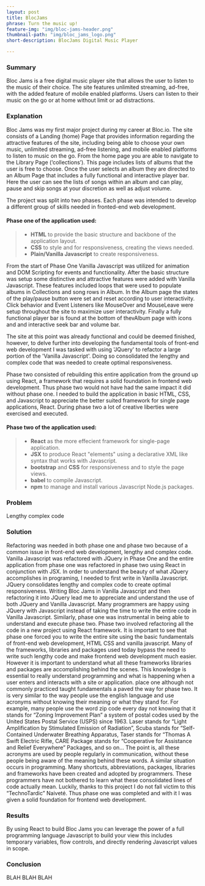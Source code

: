 ```yaml
---
layout: post
title: BlocJams
phrase: Turn the music up!
feature-img: "img/bloc-jams-header.png"
thumbnail-path: "img/bloc_jams_logo.png"
short-description: BlocJams Digital Music Player

---
```

### **Summary**
Bloc Jams is a free digital music player site that allows the user to listen to the music of their choice. The site features unlimited streaming, ad-free, with the added feature of mobile enabled platforms. Users can listen to their music on the go or at home without limit or ad distractions.


### **Explanation**
Bloc Jams was my first major project during my career at Bloc.io. The site consists of a Landing (home) Page that provides information regarding the attractive features of the site, including being able to choose your own music, unlimited streaming, ad-free listening, and mobile enabled platforms to listen to music on the go. From the home page you are able to navigate to the Library Page (‘collections’). This page includes lists of albums that the user is free to choose. Once the user selects an album they are directed to an Album Page that includes a fully functional and interactive player bar. Here the user can see the lists of songs within an album and can play, pause and skip songs at your discretion as well as adjust volume.  

The project was split into two phases. Each phase was intended to develop a different group of skills needed in fronted-end web development. 

#### Phase one of the application used:
>* **HTML** to provide the basic structure and backbone of the application layout.  
>* **CSS** to style and for responsiveness, creating the views needed.
>* **Plain/Vanilla Javascript** to create responsiveness.

From the start of Phase One Vanilla Javascript was utilized for animation and DOM Scripting for events and functionality. After the basic structure was setup some distinctive and attractive features were added with Vanilla Javascript. These features included loops that were used to populate albums in Collections and song rows in Album. In the Album page the states of the play/pause button were set and reset according to user interactivity. Click behavior and Event Listeners like MouseOver and MouseLeave were setup throughout the site to maximize user interactivity. Finally a fully functional player bar is found at the bottom of thevAlbum page with icons and and interactive seek bar and volume bar.

The site at this point was already functional and could be deemed finished, however, to delve further into developing the fundamental tools of front-end web development I was tasked with using 'JQuery' to refactor a large portion of the 'Vanilla Javascript'. Doing so consolidated the lengthy and complex code that was needed to create optimal responsiveness. 

Phase two consisted of rebuilding this entire application from the ground up using React, a framework that requires a solid foundation in frontend web development. Thus phase two would not have had the same impact it did without phase one. I needed to build the application in basic HTML, CSS, and Javascript to appreciate the better suited framework for single page applications, React. During phase two a lot of creative liberties were exercised and executed.

#### Phase two of the application used:
>* **React** as the more effecient framework for single-page application.
>* **JSX** to produce React "elements" using a declarative XML like syntax that works with Javascript.
>* **bootstrap** and **CSS** for responsiveness and to style the page views.
>* **babel** to compile Javascript.
>* **npm** to manage and install various Javascript Node.js packages.



### **Problem**
Lengthy complex code


### **Solution**
Refactoring was needed in both phase one and phase two because of  a common issue in front-end web development, lengthy and complex code. Vanilla Javascript was refactored with JQuery in Phase One and the entire application from phase one was refactored in phase two using React in conjunction with JSX.
In order to understand the beauty of what JQuery accomplishes in programing, I needed to first write in Vanilla Javascript. JQuery consolidates lengthy and complex code to create optimal responsiveness. Writing Bloc Jams in Vanilla Javascript and then refactoring it into JQuery lead me to appreciate and understand the use of both JQuery and Vanilla Javascript. Many programmers are happy using JQuery with Javascript instead of taking the time to write the entire code in Vanilla Javascript. Similarly, phase one was instrumental in being able to understand and execute phase two. Phase two involved refactoring all the code in a new project using React framework. It is important to see that phase one forced you to write the entire site using the basic fundamentals of front-end web development, HTML CSS and vanilla javascript. Many of the frameworks, libraries and packages used today bypass the need to write such lengthy code and make frontend web development much easier. However it is important to understand what all these frameworks libraries and packages are accomplishing behind the scenes. This knowledge is essential to really understand programming and what is happening when a user enters and interacts with a site or application. place one although not commonly practiced taught fundamentals a paved the way for phase two.
It is very similar to the way people use the english language and use acronyms without knowing their meaning or what they stand for. For example, many people use the word zip code every day not knowing that it stands for “Zoning Improvement Plan” a system of postal codes used by the United States Postal Service (USPS) since 1963. Laser stands for “Light Amplification by Stimulated Emission of Radiation”, Scuba stands for “Self-Contained Underwater Breathing Apparatus, Taser stands for “Thomas A Swift Electric Rifle, CARE Package stands for “Cooperative for Assistance and Relief Everywhere” Packages, and so on…
The point is, all these acronyms are used by people regularly in communication, without these people being aware of the meaning behind these words. A similar situation occurs in programming. Many shortcuts, abbreviations, packages, libraries and frameworks have been created and adopted by programmers. These programmers have not bothered to learn what these consolidated lines of code actually mean. Luckily, thanks to this project I do not fall victim to this “TechnoTardic” Naiveté. Thus phase one was completed and with it I was given a solid foundation for frontend web development.

### **Results**
By using React to build Bloc Jams you can leverage the power of a full programming language Javascript to build your view this includes temporary variables, flow controls, and directly rendering Javascript values in scope.

### **Conclusion**
BLAH BLAH BLAH